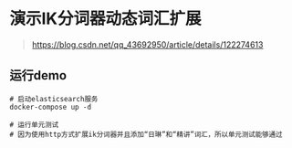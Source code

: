 # 演示IK分词器动态词汇扩展

> https://blog.csdn.net/qq_43692950/article/details/122274613

## 运行demo

```
# 启动elasticsearch服务
docker-compose up -d

# 运行单元测试
# 因为使用http方式扩展ik分词器并且添加“日琳”和“精讲”词汇，所以单元测试能够通过
```

